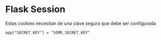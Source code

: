 # Flask Session
Estas cookies necesitan de una clave segura que debe ser configurada
````
app["SECRET_KEY"] = "SOME_SECRET_KEY"
````